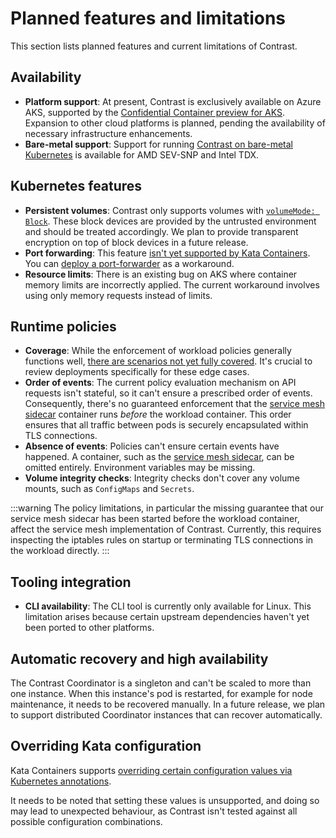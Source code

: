 # Planned features and limitations

This section lists planned features and current limitations of Contrast.

## Availability

- **Platform support**: At present, Contrast is exclusively available on Azure
  AKS, supported by the
  [Confidential Container preview for AKS](https://learn.microsoft.com/en-us/azure/confidential-computing/confidential-containers-on-aks-preview).
  Expansion to other cloud platforms is planned, pending the availability of
  necessary infrastructure enhancements.
- **Bare-metal support**: Support for running
  [Contrast on bare-metal Kubernetes](getting-started/bare-metal.md) is
  available for AMD SEV-SNP and Intel TDX.

## Kubernetes features

- **Persistent volumes**: Contrast only supports volumes with
  [`volumeMode: Block`](https://kubernetes.io/docs/concepts/storage/persistent-volumes/#volume-mode).
  These block devices are provided by the untrusted environment and should be
  treated accordingly. We plan to provide transparent encryption on top of block
  devices in a future release.
- **Port forwarding**: This feature
  [isn't yet supported by Kata Containers](https://github.com/kata-containers/kata-containers/issues/1693).
  You can
  [deploy a port-forwarder](https://docs.edgeless.systems/contrast/deployment#connect-to-the-contrast-coordinator)
  as a workaround.
- **Resource limits**: There is an existing bug on AKS where container memory
  limits are incorrectly applied. The current workaround involves using only
  memory requests instead of limits.

## Runtime policies

- **Coverage**: While the enforcement of workload policies generally functions
  well,
  [there are scenarios not yet fully covered](https://github.com/microsoft/kata-containers/releases/tag/3.2.0.azl0.genpolicy).
  It's crucial to review deployments specifically for these edge cases.
- **Order of events**: The current policy evaluation mechanism on API requests
  isn't stateful, so it can't ensure a prescribed order of events. Consequently,
  there's no guaranteed enforcement that the
  [service mesh sidecar](components/service-mesh.md) container runs _before_ the
  workload container. This order ensures that all traffic between pods is
  securely encapsulated within TLS connections.
- **Absence of events**: Policies can't ensure certain events have happened. A
  container, such as the [service mesh sidecar](components/service-mesh.md), can
  be omitted entirely. Environment variables may be missing.
- **Volume integrity checks**: Integrity checks don't cover any volume mounts,
  such as `ConfigMaps` and `Secrets`.

:::warning The policy limitations, in particular the missing guarantee that our
service mesh sidecar has been started before the workload container, affect the
service mesh implementation of Contrast. Currently, this requires inspecting the
iptables rules on startup or terminating TLS connections in the workload
directly. :::

## Tooling integration

- **CLI availability**: The CLI tool is currently only available for Linux. This
  limitation arises because certain upstream dependencies haven't yet been
  ported to other platforms.

## Automatic recovery and high availability

The Contrast Coordinator is a singleton and can't be scaled to more than one
instance. When this instance's pod is restarted, for example for node
maintenance, it needs to be recovered manually. In a future release, we plan to
support distributed Coordinator instances that can recover automatically.

## Overriding Kata configuration

Kata Containers supports
[overriding certain configuration values via Kubernetes annotations](https://github.com/kata-containers/kata-containers/blob/b4da4b5e3b9b21048af9333b071235a57a3e9493/docs/how-to/how-to-set-sandbox-config-kata.md).

It needs to be noted that setting these values is unsupported, and doing so may
lead to unexpected behaviour, as Contrast isn't tested against all possible
configuration combinations.

